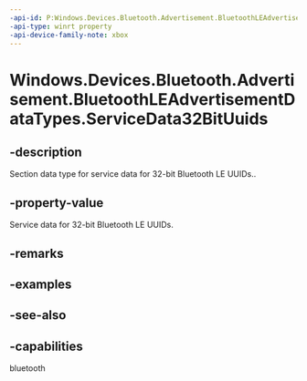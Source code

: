 ```yaml
---
-api-id: P:Windows.Devices.Bluetooth.Advertisement.BluetoothLEAdvertisementDataTypes.ServiceData32BitUuids
-api-type: winrt property
-api-device-family-note: xbox
---
```


<!-- Property syntax
public byte ServiceData32BitUuids { get; }
-->

# Windows.Devices.Bluetooth.Advertisement.BluetoothLEAdvertisementDataTypes.ServiceData32BitUuids

## -description
Section data type for service data for 32-bit Bluetooth LE UUIDs..

## -property-value
Service data for 32-bit Bluetooth LE UUIDs.

## -remarks

## -examples

## -see-also

## -capabilities
bluetooth

